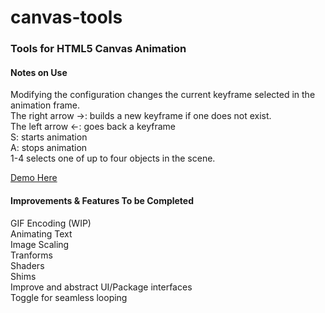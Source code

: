 canvas-tools
============

<h3>Tools for HTML5 Canvas Animation</h3>

<h4>Notes on Use</h4>
Modifying the configuration changes the current keyframe selected in the animation frame. <br/>
The right arrow ->: builds a new keyframe if one does not exist.<br/>
The left arrow <-: goes back a keyframe<br/>
S: starts animation<br/>
A: stops animation<br/>
1-4 selects one of up to four objects in the scene.<br/>

<a href="http://thebarry.github.io/canvas-tools/" target="_blank">Demo Here</a>

<h4>Improvements & Features To be Completed</h4>
GIF Encoding (WIP)<br/>
Animating Text<br/>
Image Scaling<br/>
Tranforms<br/>
Shaders<br/>
Shims<br/>
Improve and abstract UI/Package interfaces<br/>
Toggle for seamless looping<br/>
